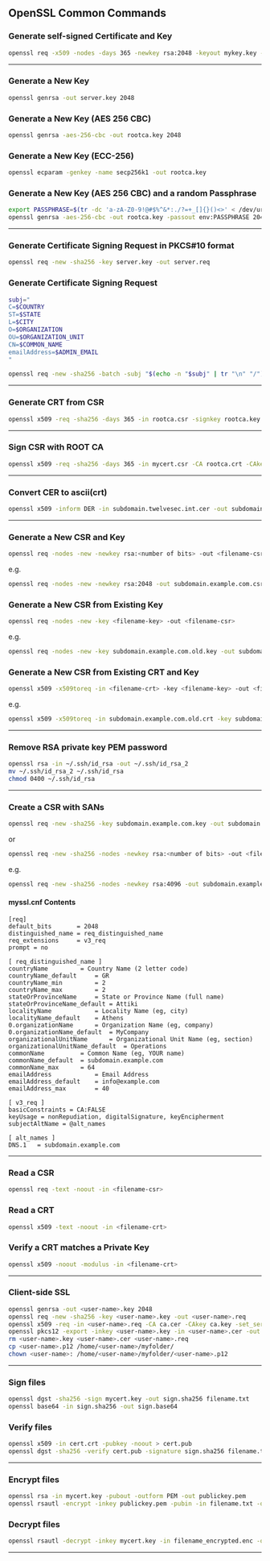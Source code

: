 ## OpenSSL Common Commands

### Generate self-signed Certificate and Key

```bash
openssl req -x509 -nodes -days 365 -newkey rsa:2048 -keyout mykey.key -out mycert.crt
```

---

### Generate a New Key

```bash
openssl genrsa -out server.key 2048
```

### Generate a New Key (AES 256 CBC)

```bash
openssl genrsa -aes-256-cbc -out rootca.key 2048
```

### Generate a New Key (ECC-256)

```bash
openssl ecparam -genkey -name secp256k1 -out rootca.key
```

### Generate a New Key (AES 256 CBC) and a random Passphrase

```bash
export PASSPHRASE=$(tr -dc 'a-zA-Z0-9!@#$%^&*:./?=+_[]{}()<>' < /dev/urandom | head -c 50)
openssl genrsa -aes-256-cbc -out rootca.key -passout env:PASSPHRASE 2048
```

---

### Generate Certificate Signing Request in PKCS#10 format

```bash
openssl req -new -sha256 -key server.key -out server.req
```

### Generate Certificate Signing Request

```bash
subj="
C=$COUNTRY
ST=$STATE
L=$CITY
O=$ORGANIZATION
OU=$ORGANIZATION_UNIT
CN=$COMMON_NAME
emailAddress=$ADMIN_EMAIL
"

openssl req -new -sha256 -batch -subj "$(echo -n "$subj" | tr "\n" "/")" -key rootca.key -out rootca.csr -passin env:PASSPHRASE
```

---

### Generate CRT from CSR

```bash
openssl x509 -req -sha256 -days 365 -in rootca.csr -signkey rootca.key -out rootca.crt
```

---

### Sign CSR with ROOT CA

```bash
openssl x509 -req -sha256 -days 365 -in mycert.csr -CA rootca.crt -CAkey rootca.key -CAcreateserial -out mycert.crt
```

---

### Convert CER to ascii(crt)

```bash
openssl x509 -inform DER -in subdomain.twelvesec.int.cer -out subdomain.twelvesec.int.crt
```

---

### Generate a New CSR and Key

```bash
openssl req -nodes -new -newkey rsa:<number of bits> -out <filename-csr> -keyout <filename-key>
```

e.g.

```bash
openssl req -nodes -new -newkey rsa:2048 -out subdomain.example.com.csr -keyout subdomain.example.com.key
```

### Generate a New CSR from Existing Key

```bash
openssl req -nodes -new -key <filename-key> -out <filename-csr>
```

e.g.

```bash
openssl req -nodes -new -key subdomain.example.com.old.key -out subdomain.example.com.new.csr
```

### Generate a New CSR from Existing CRT and Key

```bash
openssl x509 -x509toreq -in <filename-crt> -key <filename-key> -out <filename-csr>
```

e.g.

```bash
openssl x509 -x509toreq -in subdomain.example.com.old.crt -key subdomain.example.com.key -out subdomain.example.com.csr
```

---

### Remove RSA private key PEM password

```bash
openssl rsa -in ~/.ssh/id_rsa -out ~/.ssh/id_rsa_2
mv ~/.ssh/id_rsa_2 ~/.ssh/id_rsa
chmod 0400 ~/.ssh/id_rsa
```

---

### Create a CSR with SANs

```bash
openssl req -new -sha256 -key subdomain.example.com.key -out subdomain.example.com.req -config myssl.cnf
```

or

```bash
openssl req -new -sha256 -nodes -newkey rsa:<number of bits> -out <filename-csr> -keyout <filename-key> -config myssl.cnf
```

e.g.

```bash
openssl req -new -sha256 -nodes -newkey rsa:4096 -out subdomain.example.com.csr -keyout subdomain.example.com.key -config myssl.conf
```

#### myssl.cnf Contents

```
[req]
default_bits       = 2048
distinguished_name = req_distinguished_name
req_extensions     = v3_req
prompt = no

[ req_distinguished_name ]
countryName			= Country Name (2 letter code)
countryName_default		= GR
countryName_min			= 2
countryName_max			= 2
stateOrProvinceName		= State or Province Name (full name)
stateOrProvinceName_default	= Attiki
localityName			= Locality Name (eg, city)
localityName_default	= Athens
0.organizationName		= Organization Name (eg, company)
0.organizationName_default	= MyCompany
organizationalUnitName		= Organizational Unit Name (eg, section)
organizationalUnitName_default	= Operations
commonName			= Common Name (eg, YOUR name)
commonName_default  = subdomain.example.com
commonName_max		= 64
emailAddress			= Email Address
emailAddress_default	= info@example.com
emailAddress_max		= 40

[ v3_req ]
basicConstraints = CA:FALSE
keyUsage = nonRepudiation, digitalSignature, keyEncipherment
subjectAltName = @alt_names

[ alt_names ]
DNS.1   = subdomain.example.com
```

---

### Read a CSR

```bash
openssl req -text -noout -in <filename-csr>
```

### Read a CRT

```bash
openssl x509 -text -noout -in <filename-crt>
```

### Verify a CRT matches a Private Key

```bash
openssl x509 -noout -modulus -in <filename-crt>
```

---

### Client-side SSL

```bash
openssl genrsa -out <user-name>.key 2048
openssl req -new -sha256 -key <user-name>.key -out <user-name>.req
openssl x509 -req -in <user-name>.req -CA ca.cer -CAkey ca.key -set_serial 110 -extensions client -days 365 -outform PEM -out <user-name>.cer
openssl pkcs12 -export -inkey <user-name>.key -in <user-name>.cer -out <user-name>.p12
rm <user-name>.key <user-name>.cer <user-name>.req
cp <user-name>.p12 /home/<user-name>/myfolder/
chown <user-name>: /home/<user-name>/myfolder/<user-name>.p12
```

---

### Sign files

```bash
openssl dgst -sha256 -sign mycert.key -out sign.sha256 filename.txt
openssl base64 -in sign.sha256 -out sign.base64
```

### Verify files

```bash
openssl x509 -in cert.crt -pubkey -noout > cert.pub
openssl dgst -sha256 -verify cert.pub -signature sign.sha256 filename.txt
```

---

### Encrypt files

```bash
openssl rsa -in mycert.key -pubout -outform PEM -out publickey.pem
openssl rsautl -encrypt -inkey publickey.pem -pubin -in filename.txt -out filename_encrypted.enc
```

### Decrypt files

```bash
openssl rsautl -decrypt -inkey mycert.key -in filename_encrypted.enc -out filename.txt
```

---
